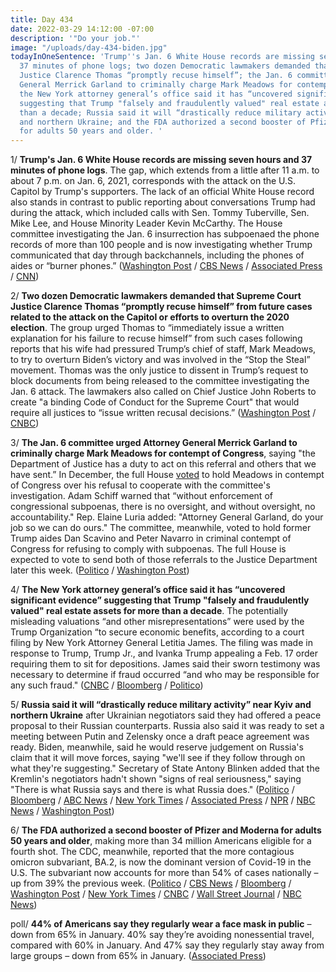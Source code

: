 ```yaml
---
title: Day 434
date: 2022-03-29 14:12:00 -07:00
description: '"Do your job."'
image: "/uploads/day-434-biden.jpg"
todayInOneSentence: 'Trump''s Jan. 6 White House records are missing seven hours and
  37 minutes of phone logs; two dozen Democratic lawmakers demanded that Supreme Court
  Justice Clarence Thomas “promptly recuse himself”; the Jan. 6 committee urged Attorney
  General Merrick Garland to criminally charge Mark Meadows for contempt of Congress;
  the New York attorney general’s office said it has “uncovered significant evidence”
  suggesting that Trump "falsely and fraudulently valued" real estate assets for more
  than a decade; Russia said it will “drastically reduce military activity” near Kyiv
  and northern Ukraine; and the FDA authorized a second booster of Pfizer and Moderna
  for adults 50 years and older. '
---
```


1/ **Trump's Jan. 6 White House records are missing seven hours and 37 minutes of phone logs**. The gap, which extends from a little after 11 a.m. to about 7 p.m. on Jan. 6, 2021, corresponds with the attack on the U.S. Capitol by Trump's supporters. The lack of an official White House record also stands in contrast to public reporting about conversations Trump had during the attack, which included calls with Sen. Tommy Tuberville, Sen. Mike Lee, and House Minority Leader Kevin McCarthy. The House committee investigating the Jan. 6 insurrection has subpoenaed the phone records of more than 100 people and is now investigating whether Trump communicated that day through backchannels, including the phones of aides or “burner phones.” ([Washington Post](https://www.washingtonpost.com/politics/2022/03/29/trump-white-house-logs/) / [CBS News](https://www.cbsnews.com/news/trump-calls-seven-hour-gap-january-6/) / [Associated Press](https://apnews.com/article/capitol-siege-donald-trump-dd00501687003ec2ad3b4929a80ba83a) / [CNN](https://www.cnn.com/2022/03/29/politics/trump-january-6-phone-records/index.html))

2/ **Two dozen Democratic lawmakers demanded that Supreme Court Justice Clarence Thomas “promptly recuse himself” from future cases related to the attack on the Capitol or efforts to overturn the 2020 election**. The group urged Thomas to “immediately issue a written explanation for his failure to recuse himself” from such cases following reports that his wife had pressured Trump’s chief of staff, Mark Meadows, to try to overturn Biden’s victory and was involved in the “Stop the Steal” movement. Thomas was the only justice to dissent in  Trump’s request to block documents from being released to the committee investigating the Jan. 6 attack. The lawmakers also called on Chief Justice John Roberts to create "a binding Code of Conduct for the Supreme Court" that would require all justices to “issue written recusal decisions.” ([Washington Post](https://www.washingtonpost.com/politics/2022/03/29/democrats-clarence-thomas-recuse-jan6-letter/) / [CNBC](https://www.cnbc.com/2022/03/29/democrats-urge-supreme-courts-clarence-thomas-to-recuse-himself-from-election-cases.html))

3/ **The Jan. 6 committee urged Attorney General Merrick Garland to criminally charge Mark Meadows for contempt of Congress**, saying "the Department of Justice has a duty to act on this referral and others that we have sent.” In December, the full House [voted](https://whatthefuckjusthappenedtoday.com/2021/12/15/day-330/#2-the-house-voted-to-hold-mark-meado) to hold Meadows in contempt of Congress over his refusal to cooperate with the committee's investigation. Adam Schiff warned that “without enforcement of congressional subpoenas, there is no oversight, and without oversight, no accountability." Rep. Elaine Luria added: "Attorney General Garland, do your job so we can do ours." The committee, meanwhile, voted to hold former Trump aides Dan Scavino and Peter Navarro in criminal contempt of Congress for refusing to comply with subpoenas. The full House is expected to vote to send both of those referrals to the Justice Department later this week. ([Politico](https://www.politico.com/news/2022/03/28/jan-6-committee-doj-meadows-contempt-00021172) / [Washington Post](https://www.washingtonpost.com/politics/2022/03/28/jan-6-committee-thomas-trump/))

4/ **The New York attorney general’s office said it has “uncovered significant evidence” suggesting that Trump "falsely and fraudulently valued" real estate assets for more than a decade**. The potentially misleading valuations “and other misrepresentations” were used by the Trump Organization “to secure economic benefits, according to a court filing by New York Attorney General Letitia James. The filing was made in response to Trump, Trump Jr., and Ivanka Trump appealing a Feb. 17 order requiring them to sit for depositions.
James said their sworn testimony was necessary to determine if fraud occurred “and who may be responsible for any such fraud." ([CNBC](https://www.cnbc.com/2022/03/29/ny-ag-probe-suggests-trump-business-misstated-asset-values-for-years.html) / [Bloomberg](https://www.bloomberg.com/news/articles/2022-03-29/trump-must-testify-about-misleading-valuations-n-y-says?sref=MIBMEEoj) / [Politico](https://www.politico.com/news/2022/03/25/trump-property-values-tish-james-00020279))

5/ **Russia said it will “drastically reduce military activity” near Kyiv and northern Ukraine** after Ukrainian negotiators said they had offered a peace proposal to their Russian counterparts. Russia also said it was ready to set a meeting between Putin and Zelensky once a draft peace agreement was ready. Biden, meanwhile, said he would reserve judgement on Russia's claim that it will move forces, saying "we'll see if they follow through on what they're suggesting." Secretary of State Antony Blinken added that the Kremlin's negotiators hadn't shown "signs of real seriousness," saying "There is what Russia says and there is what Russia does." ([Politico](https://www.politico.com/news/2022/03/29/biden-russia-ukraine-kyiv-00021328) / [Bloomberg](https://www.bloomberg.com/news/articles/2022-03-29/ukraine-update-kyiv-seeks-cease-fire-deal-in-russia-talks?srnd=premium&sref=MIBMEEoj) / [ABC News](https://abcnews.go.com/Politics/us-skeptical-peace-talks-russia-claims-pull-back/story?id=83742105) / [New York Times](https://www.nytimes.com/live/2022/03/29/world/ukraine-russia-war) / [Associated Press](https://apnews.com/article/russia-ukraine-zelenskyy-ap-top-news-europe-istanbul-4625afe04bd10a05c14914bb9f4ef0b0) / [NPR](https://www.npr.org/2022/03/29/1089511141/russia-ukraine-war-peace-talks) / [NBC News](https://www.nbcnews.com/news/world/live-blog/ukraine-russia-war-live-updates-delegations-arrive-peace-talks-n1293490#ncrd1293598) / [Washington Post](https://www.washingtonpost.com/national-security/2022/03/29/ukraine-russia-turkey-negotiations/))

6/ **The FDA authorized a second booster of Pfizer and Moderna for adults 50 years and older**, making more than 34 million Americans eligible for a fourth shot. The CDC, meanwhile, reported that the more contagious omicron subvariant, BA.2, is now the dominant version of Covid-19 in the U.S. The subvariant now accounts for more than 54% of cases nationally – up from 39% the previous week. ([Politico](https://www.politico.com/news/2022/03/29/fda-additional-booster-pfizer-moderna-covid-vaccine-00021248) / [CBS News](https://www.cbsnews.com/news/covid-vaccine-second-booster-fda-authorizes-age-50-older/) / [Bloomberg](https://www.bloomberg.com/news/articles/2022-03-29/fda-clears-way-for-millions-to-get-additional-covid-19-boosters?sref=MIBMEEoj) / [Washington Post](https://www.washingtonpost.com/health/2022/03/29/fda-authorizes-second-booster-shot/) / [New York Times](https://www.nytimes.com/live/2022/03/29/world/covid-19-mandates-cases-vaccine/the-fda-authorizes-second-covid-booster-shots-for-those-50-and-older) / [CNBC](https://www.cnbc.com/2022/03/29/more-contagious-omicron-bapoint2-covid-subvariant-dominant-in-the-us-cdc-says.html) / [Wall Street Journal](https://www.wsj.com/articles/omicron-ba-2-variant-is-dominant-in-u-s-cdc-estimates-11648570107) / [NBC News](https://www.nbcnews.com/health/health-news/omicron-subvariant-ba2-dominant-coronavirus-strain-cdc-rcna21993))

poll/ **44% of Americans say they regularly wear a face mask in public** – down from 65% in January. 40% say they’re avoiding nonessential travel, compared with 60% in January. And 47% say they regularly stay away from large groups – down from 65% in January. ([Associated Press](https://apnews.com/article/covid-health-pandemics-only-on-ap-0591f708c28ebb824a7d36cd3f7f5878))